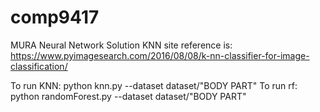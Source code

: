 # comp9417
MURA Neural Network Solution
KNN site reference is: https://www.pyimagesearch.com/2016/08/08/k-nn-classifier-for-image-classification/

To run KNN: python knn.py --dataset dataset/"BODY PART"
To run rf: python randomForest.py --dataset dataset/"BODY PART"
